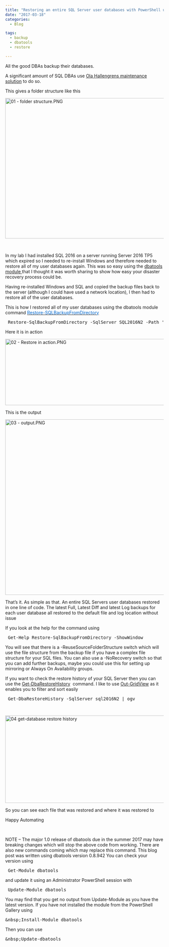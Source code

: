 ```yaml
---
title: "Restoring an entire SQL Server user databases with PowerShell using dbatools"
date: "2017-03-18" 
categories:
  - Blog

tags:
  - backup
  - dbatools
  - restore

---
```

<P>All the good DBAs backup their databases.</P>
<P>A significant amount of SQL DBAs use <A href="https://ola.hallengren.com/" rel=noopener target=_blank>Ola Hallengrens maintenance solution</A> to do so.</P>
<P>This gives a folder structure like this</P>
<P><IMG class="alignnone size-full wp-image-3789" alt="01 - folder structure.PNG" src="https://blog.robsewell.com/assets/uploads/2017/03/01-folder-structure.png?resize=630%2C445&amp;ssl=1" width=630 height=445 data-recalc-dims="1" loading="lazy" data-large-file="https://blog.robsewell.com/assets/uploads/2017/03/01-folder-structure.png?fit=630%2C445&amp;ssl=1" data-medium-file="https://blog.robsewell.com/assets/uploads/2017/03/01-folder-structure.png?fit=300%2C212&amp;ssl=1" data-image-description="" data-image-title="01 – folder structure" data-image-meta='{"aperture":"0","credit":"","camera":"","caption":"","created_timestamp":"0","copyright":"","focal_length":"0","iso":"0","shutter_speed":"0","title":"","orientation":"0"}' data-comments-opened="1" data-orig-size="718,507" data-orig-file="https://blog.robsewell.com/assets/uploads/2017/03/01-folder-structure.png?fit=718%2C507&amp;ssl=1" data-permalink="https://blog.robsewell.com/restoring-an-entire-sql-server-user-databases-with-powershell-using-dbatools/01-folder-structure/#main" data-attachment-id="3789"></P>
<P>&nbsp;</P>
<P>In my lab I had installed SQL 2016 on a server running Server 2016 TP5 which expired so I needed to re-install Windows and therefore needed to restore all of my user databases again. This was so easy using the <A href="https://dbatools.io" rel=noopener target=_blank>dbatools module </A>that I thought it was worth sharing to show how easy your disaster recovery process could be.</P>
<P>Having re-installed Windows and SQL and copied the backup files back to the server (although I could have used a network location), I then had to restore all of the user databases.</P>
<P>This is how I&nbsp;restored all of my user databases&nbsp;using the dbatools module command <A href="https://dbatools.io/functions/restore-sqlbackupfromdirectory/" rel=noopener target=_blank><SPAN style="COLOR: #0066cc">Restore-SQLBackupFromDirectory</SPAN></A></P><PRE class="lang:ps decode:true"> Restore-SqlBackupFromDirectory -SqlServer SQL2016N2 -Path '\\sql2016n2\c$\MSSQL\Backup\SQL2016N2'</PRE>
<P>Here it is in action</P>
<P><IMG class="alignnone size-full wp-image-3811" alt="02 - Restore in action.PNG" src="https://blog.robsewell.com/assets/uploads/2017/03/02-restore-in-action.png?resize=630%2C210&amp;ssl=1" width=630 height=210 data-recalc-dims="1" loading="lazy" data-large-file="https://blog.robsewell.com/assets/uploads/2017/03/02-restore-in-action.png?fit=630%2C210&amp;ssl=1" data-medium-file="https://blog.robsewell.com/assets/uploads/2017/03/02-restore-in-action.png?fit=300%2C100&amp;ssl=1" data-image-description="" data-image-title="02 – Restore in action" data-image-meta='{"aperture":"0","credit":"","camera":"","caption":"","created_timestamp":"0","copyright":"","focal_length":"0","iso":"0","shutter_speed":"0","title":"","orientation":"0"}' data-comments-opened="1" data-orig-size="1284,427" data-orig-file="https://blog.robsewell.com/assets/uploads/2017/03/02-restore-in-action.png?fit=1284%2C427&amp;ssl=1" data-permalink="https://blog.robsewell.com/restoring-an-entire-sql-server-user-databases-with-powershell-using-dbatools/02-restore-in-action/#main" data-attachment-id="3811"></P>
<P>This is the output</P>
<P><IMG class="alignnone size-full wp-image-3814" alt="03 - output.PNG" src="https://blog.robsewell.com/assets/uploads/2017/03/03-output.png?resize=630%2C556&amp;ssl=1" width=630 height=556 data-recalc-dims="1" loading="lazy" data-large-file="https://blog.robsewell.com/assets/uploads/2017/03/03-output.png?fit=630%2C556&amp;ssl=1" data-medium-file="https://blog.robsewell.com/assets/uploads/2017/03/03-output.png?fit=300%2C265&amp;ssl=1" data-image-description="" data-image-title="03 – output" data-image-meta='{"aperture":"0","credit":"","camera":"","caption":"","created_timestamp":"0","copyright":"","focal_length":"0","iso":"0","shutter_speed":"0","title":"","orientation":"0"}' data-comments-opened="1" data-orig-size="914,806" data-orig-file="https://blog.robsewell.com/assets/uploads/2017/03/03-output.png?fit=914%2C806&amp;ssl=1" data-permalink="https://blog.robsewell.com/restoring-an-entire-sql-server-user-databases-with-powershell-using-dbatools/03-output/#main" data-attachment-id="3814"></P>
<P>That’s it. As simple as that. An entire SQL Servers user databases restored in one line of code. The latest Full, Latest Diff and latest Log backups for each user database all restored to the default file and log location&nbsp;without issue</P>
<P>If you look at the help for the command using</P><PRE class="lang:ps decode:true"> Get-Help Restore-SqlBackupFromDirectory -ShowWindow</PRE>
<P>You will see that there is a -ReuseSourceFolderStructure switch which will use the file structure from the backup file if you have a complex file structure for your SQL files. You can also use a -NoRecovery switch so that you can add further backups, maybe you could use this for setting up mirroring or Always On Availability groups.</P>
<P>If you want to check the restore history of your SQL Server then you can use the <A href="https://dbatools.io/functions/Get-DbaRestoreHistory/" rel=noopener target=_blank>Get-DbaRestoreHistory</A>&nbsp; command. I like to use <A href="https://msdn.microsoft.com/en-us/powershell/reference/5.1/microsoft.powershell.utility/out-gridview" rel=noopener target=_blank>Out-GridView</A> as it enables you to filter and sort easily</P><PRE class="lang:ps decode:true"> Get-DbaRestoreHistory -SqlServer sql2016N2 | ogv</PRE>
<P>&nbsp;</P>
<P><A href="https://blog.robsewell.com/assets/uploads/2017/03/04-get-database-restore-history.png?ssl=1" rel=noopener target=_blank><IMG class="alignnone size-full wp-image-3835" alt="04 get-database restore history" src="https://blog.robsewell.com/assets/uploads/2017/03/04-get-database-restore-history.png?resize=630%2C277&amp;ssl=1" width=630 height=277 data-recalc-dims="1" loading="lazy" data-large-file="https://blog.robsewell.com/assets/uploads/2017/03/04-get-database-restore-history.png?fit=630%2C277&amp;ssl=1" data-medium-file="https://blog.robsewell.com/assets/uploads/2017/03/04-get-database-restore-history.png?fit=300%2C132&amp;ssl=1" data-image-description="" data-image-title="04 get-database restore history" data-image-meta='{"aperture":"0","credit":"","camera":"","caption":"","created_timestamp":"0","copyright":"","focal_length":"0","iso":"0","shutter_speed":"0","title":"","orientation":"0"}' data-comments-opened="1" data-orig-size="1891,830" data-orig-file="https://blog.robsewell.com/assets/uploads/2017/03/04-get-database-restore-history.png?fit=1891%2C830&amp;ssl=1" data-permalink="https://blog.robsewell.com/restoring-an-entire-sql-server-user-databases-with-powershell-using-dbatools/04-get-database-restore-history/#main" data-attachment-id="3835"></A></P>
<P>So you can see each file that was restored and where it was restored to</P>
<P>Happy Automating</P>
<P>&nbsp;</P>
<P>NOTE – The major 1.0 release of dbatools due in the summer 2017 may have breaking changes which will stop the above code from working. There are also new commands coming which may replace this command. This blog post was written using dbatools version 0.8.942 You can check your version using</P><PRE class="lang:ps decode:true"> Get-Module dbatools</PRE>
<P>and update it using an Administrator PowerShell session with</P><PRE class="lang:ps decode:true"> Update-Module dbatools</PRE>
<P>You may find that you get no output from Update-Module as you have the latest version. If&nbsp;you have not installed the&nbsp;module from the PowerShell Gallery using</P><PRE class="lang:ps decode:true">&amp;nbsp;Install-Module dbatools</PRE>
<P>Then you can use</P><PRE class="lang:ps decode:true">&amp;nbsp;Update-dbatools</PRE>
<P>&nbsp;</P>

